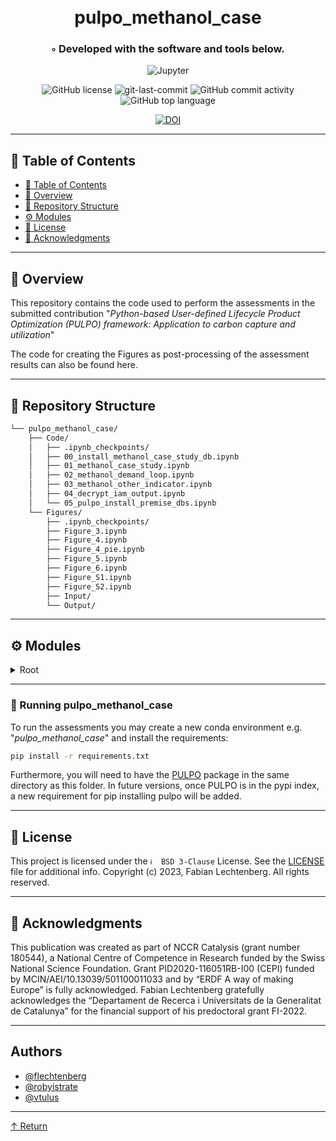 <div align="center">
<h1 align="center">
<br>pulpo_methanol_case</h1>
<h3>◦ Developed with the software and tools below.</h3>

<p align="center">
<img src="https://img.shields.io/badge/Jupyter-F37626.svg?style&logo=Jupyter&logoColor=white" alt="Jupyter" />
</p>
<img src="https://img.shields.io/github/license/flechtenberg/pulpo_methanol_case?style=flat&color=5D6D7E" alt="GitHub license" />
<img src="https://img.shields.io/github/last-commit/flechtenberg/pulpo_methanol_case?style=flat&color=5D6D7E" alt="git-last-commit" />
<img src="https://img.shields.io/github/commit-activity/m/flechtenberg/pulpo_methanol_case?style=flat&color=5D6D7E" alt="GitHub commit activity" />
<img src="https://img.shields.io/github/languages/top/flechtenberg/pulpo_methanol_case?style=flat&color=5D6D7E" alt="GitHub top language" />
</p>
<a href="https://zenodo.org/badge/latestdoi/700827165"><img src="https://zenodo.org/badge/700827165.svg" alt="DOI"></a>
</div>

---

## 📖 Table of Contents
- [📖 Table of Contents](#-table-of-contents)
- [📍 Overview](#-overview)
- [📂 Repository Structure](#-repository-structure)
- [⚙️ Modules](#modules)
- [📄 License](#-license)
- [👏 Acknowledgments](#-acknowledgments)

---


## 📍 Overview

This repository contains the code used to perform the assessments in the submitted contribution 
"*Python-based User-defined Lifecycle Product Optimization (PULPO) framework: Application to carbon capture and utilization*"

The code for creating the Figures as post-processing of the assessment results can also be found here.

---


## 📂 Repository Structure

```sh
└── pulpo_methanol_case/
    ├── Code/
    │   ├── .ipynb_checkpoints/
    │   ├── 00_install_methanol_case_study_db.ipynb
    │   ├── 01_methanol_case_study.ipynb
    │   ├── 02_methanol_demand_loop.ipynb
    │   ├── 03_methanol_other_indicator.ipynb
    │   ├── 04_decrypt_iam_output.ipynb
    │   └── 05_pulpo_install_premise_dbs.ipynb
    └── Figures/
        ├── .ipynb_checkpoints/
        ├── Figure_3.ipynb
        ├── Figure_4.ipynb
        ├── Figure_4_pie.ipynb
        ├── Figure_5.ipynb
        ├── Figure_6.ipynb
        ├── Figure_S1.ipynb
        ├── Figure_S2.ipynb
        ├── Input/
        └── Output/
```


---

## ⚙️ Modules

<details closed><summary>Root</summary>

| File                                                                                                                                                                                           | Summary                                                                                                                                                                                                                                                                                                                                                                                                                                    |
| ---  | ---  | 
| [00_install_methanol_case_study_db.ipynb](https://github.com/flechtenberg/pulpo_methanol_case/blob/main/Code/00_install_methanol_case_study_db.ipynb)                                          | This code installs the new carbon capture and methanol synthesis inventories on top of the premise databases.                                                                                                                                                                                                                                                                                   |
| [01_methanol_case_study.ipynb](https://github.com/flechtenberg/pulpo_methanol_case/blob/main/Code/01_methanol_case_study.ipynb)                                                                | This code performs a base GWP minimization for a given epsilon, including all necessary reference calculations.                                                                                                                                                                                                                                                                                  |
| [02_methanol_demand_loop.ipynb](https://github.com/flechtenberg/pulpo_methanol_case/blob/main/Code/02_methanol_demand_loop.ipynb)                                                              | This code calculates the full abatement scenario.                                                                                                                                                                                                                                                                                  |
| [03_methanol_other_indicator.ipynb](https://github.com/flechtenberg/pulpo_methanol_case/blob/main/Code/03_methanol_other_indicator.ipynb)                                                      | This code performs a base GWP minimization while calculating a range of alternative environmental indicators simultaneously.                                                                                                                                                                                                                                                                                  |
| [04_decrypt_iam_output.ipynb](https://github.com/flechtenberg/pulpo_methanol_case/blob/main/Code/04_decrypt_iam_output.ipynb)                                                                  | This code imports encrypted IAM results, decrypts them using a provided key, and then saves the decrypted data as separate CSV files for further analysis.                                                                                                                                                                                                                                                                                  |
| [05_pulpo_install_premise_dbs.ipynb](https://github.com/flechtenberg/pulpo_methanol_case/blob/main/Code/05_pulpo_install_premise_dbs.ipynb)                                                    | The code installs selected premise databases in a specified project, extracts IAM scenarios, updates ecoinvent activities, and saves the changes to Brightway. Additionally, it installs a modified IPCC2013 method with added characterization factors.                                                                                                                                                                                    |
| [Figure_3.ipynb](https://github.com/flechtenberg/pulpo_methanol_case/blob/main/Figures/Figure_3.ipynb)                                                                                         | The code in the provided Jupyter notebook generates Figure 3 for a selected scenario. It imports necessary libraries, prepares data, and plots the figure. The figure displays the distribution of different technologies (BAU, DAC, PSC) for methanol production and their electricity requirements. The figure also shows the reduction in greenhouse gas emissions. The resulting figure is saved as both a PNG image and an Excel file. |
| [Figure_4.ipynb](https://github.com/flechtenberg/pulpo_methanol_case/blob/main/Figures/Figure_4.ipynb)                                                                                         | This code generates Figure 4 for three selected scenarios. It imports data, interpolates values, prepares data for plotting, and creates a bar chart with stacked bars representing methanol production and a line chart indicating additional electricity. It saves the figure as an image and outputs the interpolated data.                                                                                                              |
| [Figure_5.ipynb](https://github.com/flechtenberg/pulpo_methanol_case/blob/main/Figures/Figure_5.ipynb)                                                                                         | This code generates Figure 5 for a specified scenario and year (Regionalized)                                                                      |
| [Figure_6.ipynb](https://github.com/flechtenberg/pulpo_methanol_case/blob/main/Figures/Figure_6.ipynb)                                                                                         | This code generates Figure 6 for a specified scenario and year (Demand). It imports necessary libraries, prepares data from an Excel file, calculates production ratios, and plots the results. The figure includes stacked area plots of methanol production and a line plot of DAC/PSC ratio. The final figure is saved as an image, and the data is saved in an Excel file.                                                                       |
| [Figure_S1.ipynb](https://github.com/flechtenberg/pulpo_methanol_case/blob/main/Figures/Figure_S1.ipynb)                                                                                       | The code generates Figure S1, which shows visualizes a minimal working example of PULPO.                                                                                                                                                                                                                                                                                              |
| [Figure_S2.ipynb](https://github.com/flechtenberg/pulpo_methanol_case/blob/main/Figures/Figure_S2.ipynb)                                                                                       | The code generates Figure S2, whcih visualizes the evolution of the electricity mixes in the three selected scenarios.                                                                                                                                                                                                                                                                                                |

</details>

---

### 🤖 Running pulpo_methanol_case
To run the assessments you may create a new conda environment e.g. "*pulpo_methanol_case*" and install the requirements:

```sh
pip install -r requirements.txt
```

Furthermore, you will need to have the [PULPO](https://github.com/flechtenberg/pulpo) package in the same directory as this folder. In future versions, once PULPO is in the pypi index, a new requirement for pip installing pulpo will be added.


---

## 📄 License

This project is licensed under the `ℹ️  BSD 3-Clause` License. See the [LICENSE](LICENSE) file for additional info.
Copyright (c) 2023, Fabian Lechtenberg. All rights reserved.

---

## 👏 Acknowledgments

This publication was created as part of NCCR Catalysis (grant number 180544), a National Centre of Competence in Research funded by the Swiss National Science Foundation. Grant PID2020-116051RB-I00 (CEPI) funded by MCIN/AEI/10.13039/501100011033 and by “ERDF A way of making Europe” is fully acknowledged. Fabian Lechtenberg gratefully acknowledges the “Departament de Recerca i Universitats de la Generalitat de Catalunya” for the financial support of his predoctoral grant FI-2022.

---
## Authors
- [@flechtenberg](https://www.github.com/flechtenberg)
- [@robyistrate](https://www.github.com/robyistrate)
- [@vtulus](https://www.github.com/vtulus)
---
[↑ Return](#Top)
